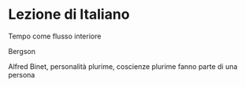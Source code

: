 # Lezione di Italiano

Tempo come flusso interiore

Bergson


Alfred Binet,  personalità plurime, coscienze plurime 
fanno parte di una persona


<!--stackedit_data:
eyJoaXN0b3J5IjpbMTU3ODM3NjE2OCw1MjAyNTM4MDddfQ==
-->